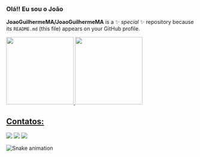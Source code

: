 ### Olá!! Eu sou o João

**JoaoGuilhermeMA/JoaoGuilhermeMA** is a ✨ _special_ ✨ repository because its `README.md` (this file) appears on your GitHub profile.

<div>
<a href="https://github.com/JoaoGuilhermeMA">
<img height="180em" src="https://github-readme-stats.vercel.app/api/top-langs/?username=JoaoGuilhermeMA&layout=compact&langs_count=7&theme=dracula"/>
<img height="180em" src="https://github-readme-stats.vercel.app/api?username=JoaoGuilhermeMA&show_icons=true&theme=dracula&include_all_commits=true&count_private=true"/>
</div>





## Contatos:

<div>
<a href="https://www.instagram.com/_joao._guilherme_/" target="_blank"><img src="https://img.shields.io/badge/-Instagram-%23E4405F?style=for-the-badge&logo=instagram&logoColor=white" target="_blank"></a>
<a href = "mailto:joomoreira36@gmail.com"><img src="https://img.shields.io/badge/Gmail-D14836?style=for-the-badge&logo=gmail&logoColor=white" target="_blank"></a>
<a href="https://www.linkedin.com/in/joao-guilherme-97877823b/" target="_blank"><img src="https://img.shields.io/badge/-LinkedIn-%230077B5?style=for-the-badge&logo=linkedin&logoColor=white" target="_blank"></a>   
</div>

![Snake animation](https://github.com/JoaoGuilhermeMA/seu-usuário-aqui/blob/output/github-contribution-grid-snake.svg)


